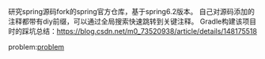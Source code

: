 研究spring源码fork的spring官方仓库，基于spring6.2版本。
自己对源码添加的注释都带有diy前缀，可以通过全局搜索快速跳转到关键注释。
Gradle构建该项目时的踩坑总结：https://blog.csdn.net/m0_73520938/article/details/148175518

problem:[problem](Test/src/main/java/com/whr/demo/learn/problem.md)